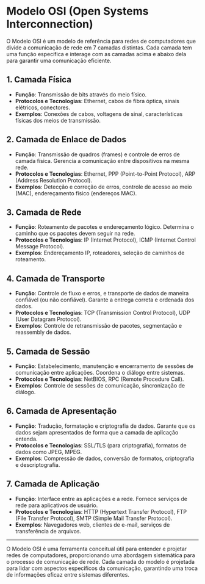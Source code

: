 # Modelo OSI (Open Systems Interconnection)

O Modelo OSI é um modelo de referência para redes de computadores que divide a comunicação de rede em 7 camadas distintas. Cada camada tem uma função específica e interage com as camadas acima e abaixo dela para garantir uma comunicação eficiente.

## 1. Camada Física

- **Função**: Transmissão de bits através do meio físico.
- **Protocolos e Tecnologias**: Ethernet, cabos de fibra óptica, sinais elétricos, conectores.
- **Exemplos**: Conexões de cabos, voltagens de sinal, características físicas dos meios de transmissão.

## 2. Camada de Enlace de Dados

- **Função**: Transmissão de quadros (frames) e controle de erros de camada física. Gerencia a comunicação entre dispositivos na mesma rede.
- **Protocolos e Tecnologias**: Ethernet, PPP (Point-to-Point Protocol), ARP (Address Resolution Protocol).
- **Exemplos**: Detecção e correção de erros, controle de acesso ao meio (MAC), endereçamento físico (endereços MAC).

## 3. Camada de Rede

- **Função**: Roteamento de pacotes e endereçamento lógico. Determina o caminho que os pacotes devem seguir na rede.
- **Protocolos e Tecnologias**: IP (Internet Protocol), ICMP (Internet Control Message Protocol).
- **Exemplos**: Endereçamento IP, roteadores, seleção de caminhos de roteamento.

## 4. Camada de Transporte

- **Função**: Controle de fluxo e erros, e transporte de dados de maneira confiável (ou não confiável). Garante a entrega correta e ordenada dos dados.
- **Protocolos e Tecnologias**: TCP (Transmission Control Protocol), UDP (User Datagram Protocol).
- **Exemplos**: Controle de retransmissão de pacotes, segmentação e reassembly de dados.

## 5. Camada de Sessão

- **Função**: Estabelecimento, manutenção e encerramento de sessões de comunicação entre aplicações. Coordena o diálogo entre sistemas.
- **Protocolos e Tecnologias**: NetBIOS, RPC (Remote Procedure Call).
- **Exemplos**: Controle de sessões de comunicação, sincronização de diálogo.

## 6. Camada de Apresentação

- **Função**: Tradução, formatação e criptografia de dados. Garante que os dados sejam apresentados de forma que a camada de aplicação entenda.
- **Protocolos e Tecnologias**: SSL/TLS (para criptografia), formatos de dados como JPEG, MPEG.
- **Exemplos**: Compressão de dados, conversão de formatos, criptografia e descriptografia.

## 7. Camada de Aplicação

- **Função**: Interface entre as aplicações e a rede. Fornece serviços de rede para aplicativos de usuário.
- **Protocolos e Tecnologias**: HTTP (Hypertext Transfer Protocol), FTP (File Transfer Protocol), SMTP (Simple Mail Transfer Protocol).
- **Exemplos**: Navegadores web, clientes de e-mail, serviços de transferência de arquivos.

---

O Modelo OSI é uma ferramenta conceitual útil para entender e projetar redes de computadores, proporcionando uma abordagem sistemática para o processo de comunicação de rede. Cada camada do modelo é projetada para lidar com aspectos específicos da comunicação, garantindo uma troca de informações eficaz entre sistemas diferentes.
